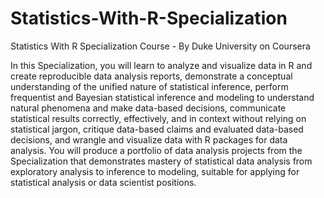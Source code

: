 # Statistics-With-R-Specialization
Statistics With R Specialization Course - By Duke University on Coursera

In this Specialization, you will learn to analyze and visualize data in R and create reproducible data analysis reports, demonstrate a conceptual understanding of the unified nature of statistical inference, perform frequentist and Bayesian statistical inference and modeling to understand natural phenomena and make data-based decisions, communicate statistical results correctly, effectively, and in context without relying on statistical jargon, critique data-based claims and evaluated data-based decisions, and wrangle and visualize data with R packages for data analysis. 
You will produce a portfolio of data analysis projects from the Specialization that demonstrates mastery of statistical data analysis from exploratory analysis to inference to modeling, suitable for applying for statistical analysis or data scientist positions. 
